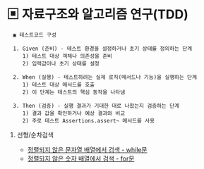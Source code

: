 # ▣ 자료구조와 알고리즘 연구(TDD)

      ▣ 테스트코드 구성

      1. Given (준비) - 테스트 환경을 설정하거나 초기 상태를 정의하는 단계
         1) 테스트 대상 객체나 의존성을 준비
         2) 입력값이나 초기 상태를 설정
      
      2. When (실행) - 테스트하려는 실제 로직(메서드나 기능)을 실행하는 단계
         1) 테스트 대상 메서드를 호출
         2) 이 단계는 테스트의 핵심 동작을 나타냄
   
      3. Then (검증) - 실행 결과가 기대한 대로 나왔는지 검증하는 단계
         1) 결과 값을 확인하거나 예상 결과와 비교
         2) 주로 테스트 Assertions.assert~ 메서드를 사용


1. 선형/순차검색

    - [정렬되지 않은 문자열 배열에서 검색 - while문][Ex10_1]
    - [정렬되지 않은 숫자 배열에서 검색 - for문][Ex10_2]

[Ex10_1]: ./src/main/java/linear/Ex10_linearSearch_1.java
[Ex10_2]: ./src/main/java/linear/Ex10_linearSearch_2.java
[msi>d>algorithm]: .
